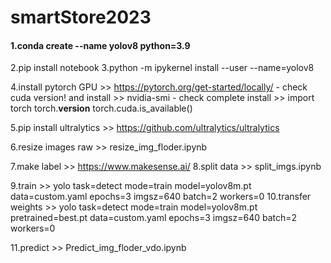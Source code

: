 # smartStore2023

#### 1.conda create --name yolov8 python=3.9
2.pip install notebook
3.python -m ipykernel install --user --name=yolov8

4.install pytorch GPU >> https://pytorch.org/get-started/locally/
	- check cuda version! and install >> nvidia-smi
	- check complete install >> import torch
				    torch.__version__
				    torch.cuda.is_available()

5.pip install ultralytics >> https://github.com/ultralytics/ultralytics

6.resize images raw >> resize_img_floder.ipynb

7.make label >> https://www.makesense.ai/
8.split data >> split_imgs.ipynb

9.train >> yolo task=detect mode=train model=yolov8m.pt data=custom.yaml epochs=3 imgsz=640 batch=2 workers=0
10.transfer weights >> yolo task=detect mode=train model=yolov8m.pt pretrained=best.pt data=custom.yaml epochs=3 imgsz=640 batch=2 workers=0

11.predict >> Predict_img_floder_vdo.ipynb
